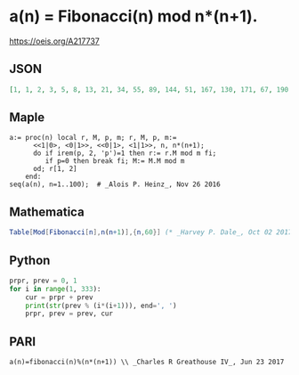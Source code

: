 # a\(n\) \= Fibonacci\(n\) mod n\*\(n\+1\)\.
https://oeis.org/A217737
## JSON
```JSON
[1, 1, 2, 3, 5, 8, 13, 21, 34, 55, 89, 144, 51, 167, 130, 171, 67, 190, 1, 45, 320, 1, 505, 168, 275, 649, 614, 319, 59, 620, 125, 837, 376, 407, 485, 1296, 1331, 419, 466, 1435, 1231, 1420, 1289, 1653, 830, 2069, 2161, 1344, 1849, 1975, 746, 1167, 1589, 872, 2645, 2205]
```
## Maple
```Maple
a:= proc(n) local r, M, p, m; r, M, p, m:=
      <<1|0>, <0|1>>, <<0|1>, <1|1>>, n, n*(n+1);
      do if irem(p, 2, 'p')=1 then r:= r.M mod m fi;
         if p=0 then break fi; M:= M.M mod m
      od; r[1, 2]
    end:
seq(a(n), n=1..100);  # _Alois P. Heinz_, Nov 26 2016
```
## Mathematica
```Mathematica
Table[Mod[Fibonacci[n],n(n+1)],{n,60}] (* _Harvey P. Dale_, Oct 02 2017 *)
```
## Python
```Python
prpr, prev = 0, 1
for i in range(1, 333):
    cur = prpr + prev
    print(str(prev % (i*(i+1))), end=', ')
    prpr, prev = prev, cur
```
## PARI
```PARI
a(n)=fibonacci(n)%(n*(n+1)) \\ _Charles R Greathouse IV_, Jun 23 2017
```
